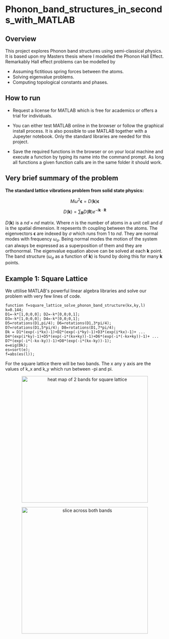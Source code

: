 # Phonon_band_structures_in_seconds_with_MATLAB

## Overview

This project explores Phonon band structures using semi-classical physics. It is based upon my Masters thesis where I modelled the Phonon Hall Effect. Remarkably Hall effect problems can be modelled by 

* Assuming fictitious spring forces between the atoms.
* Solving eigenvalue problems.
* Computing topological constants and phases.

## How to run

* Request a license for MATLAB which is free for academics or offers a trial for individuals.

* You can either test MATLAB online in the browser or follow the graphical install process. It is also possible to use MATLAB  together with a Jupeyter notebook. Only the standard libraries are needed for this project.

* Save the required functions in the browser or on your local machine and execute a function by typing its name into the command prompt. As long all functions a given function calls are in the same folder it should work.


## Very brief summary of the problem

**The standard lattice vibrations problem from solid state physics:**

$$M \omega^2\boldsymbol{\epsilon}=D(\mathbf{k})\boldsymbol{\epsilon}$$

$$D(\mathbf{k})=\sum_{\textbf{R}} D(\mathbf{ R})e^{-i\mathbf{k} \cdot \mathbf{R}}$$

$D(\mathbf{k})$ is a $nd\times nd$ matrix. Where $n$ is the number of atoms in a unit cell and $d$ is the spatial dimension.
It repesents th coupling between the atoms. The eigenvectors $\boldsymbol{\epsilon}$ are indexed by $\sigma$ which runs from 1 to $nd$. They are normal modes with frequency $\omega_\sigma$. Being normal modes the motion of the system can always be expressed as a superposition of them and they are orthonormal. The eigenvalue equation above can be solved at each $\mathbf{k}$ point. The band structure ($\omega_\sigma$ as a function of $\mathbf{k}$) is found by doing this for many $\mathbf{k}$ points.


## Example 1: Square Lattice

We uttilise MATLAB's powerful linear algebra libraries and solve our problem with very few lines of code.

```
function f=square_lattice_solve_phonon_band_structure(kx,ky,l)
k=0.144;
D1=-k*[1,0;0,0]; D2=-k*[0,0;0,1]; 
D3=-k*[1,0;0,0]; D4=-k*[0,0;0,1];
D5=rotations(D1,pi/4); D6=rotations(D1,3*pi/4); 
D7=rotations(D1,5*pi/4); D8=rotations(D1,7*pi/4);
Dk = D1*(exp(-i*kx)-1)+D2*(exp(-i*ky)-1)+D3*(exp(i*kx)-1)+ ...
D4*(exp(i*ky)-1)+D5*(exp(-i*(kx+ky))-1)+D6*(exp(-i*(-kx+ky))-1)+ ...
D7*(exp(-i*(-kx-ky))-1)+D8*(exp(-i*(kx-ky))-1);
e=eig(Dk);
es=sort(e);
f=abs(es(l));
```

For the square lattice there will be two bands. The x any y axis are the values of k_x and k_y which run between -pi and pi.

<p align="center">
<img src="https://github.com/ashleytsmith/Phonon_band_structures_in_seconds_with_MATLAB/blob/main/Images/square_lattice_heat_map.svg" width="400" alt="heat map of 2 bands for square lattice"> 
</p>

<p align="center">
<img src="https://github.com/ashleytsmith/Phonon_band_structures_in_seconds_with_MATLAB/blob/main/Images/square_lattice_2D_slice.svg" width="400" alt="slice across both bands"> 
</p>
